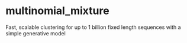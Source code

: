 # multinomial_mixture
Fast, scalable clustering for up to 1 billion fixed length sequences with a simple generative model
